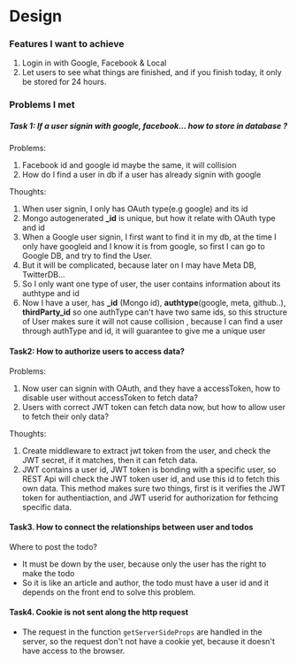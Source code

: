 # Design

### Features I want to achieve
1. Login in with Google, Facebook & Local 
2. Let users to see what things are finished, and if you finish today, it only be stored for 24 hours.



### Problems I met
##### Task 1: If a user signin with google, facebook... how to store in database ?
Problems:
1. Facebook id and google id maybe the same, it will collision
2. How do I find a user in db if a user has already signin with google 

Thoughts:
1. When user signin, I only has OAuth type(e.g google) and its id
2. Mongo autogenerated **_id** is unique, but how it relate with OAuth type and id
3. When a Google user signin, I first want to find it in my db, at the time I only have
googleid and I know it is from google, so first I can go to Google DB, and try to find the 
User.
4. But it will be complicated, because later on I may have Meta DB, TwitterDB...
5. So I only want one type of user, the user contains information about its authtype and id
6. Now I have a user, has **_id** (Mongo id), **authtype**(google, meta, github..), **thirdParty_id**
so one authType can't have two same ids, so this structure of User makes sure it will not cause collision
, because I can find a user through authType and id, it will guarantee to give me a unique user

#### Task2: How to authorize users to access data?
Problems:
1. Now user can signin with OAuth, and they have a accessToken, how to disable user without accessToken to fetch data?
2. Users with correct JWT token can fetch data now, but how to allow user to fetch their only data? 

Thoughts:
1. Create middleware to extract jwt token from the user, and check the 
JWT secret, if it matches, then it can fetch data.
2. JWT contains a user id, JWT token is bonding with a specific user, so
REST Api will check the JWT token user id, and use this id to fetch this own data. This method makes sure two things, first is it verifies the JWT token for authentiaction, and JWT userid for authorization for fethcing specific data.

#### Task3. How to connect the relationships between user and todos
Where to post the todo?
- It must be down by the user, because only the user has the right to make the todo
- So it is like an article and author, the todo must have a user id and it depends on the front end to solve this problem.

#### Task4. Cookie is not sent along the http request
- The request in the function ```getServerSideProps``` are handled in the server, so the request don't not have a cookie yet, because it doesn't have access to the browser.
